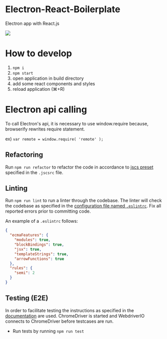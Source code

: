 # Electron-React-Boilerplate
Electron app with React.js

![](./docs/screenshot.png)
# How to develop
1. `npm i`
2. `npm start`
3. open application in build directory
4. add some react components and styles
5. reload application (⌘+R)

# Electron api calling
To call Electron's api, it is necessary to use window.require because, browserify rewrites require statement.

ex) `var remote = window.require( 'remote' );`

## Refactoring

Run `npm run refactor` to refactor the code in accordance to [jscs preset](http://jscs.info/overview#presets) specified in the `.jscsrc` file.

## Linting

Run `npm run lint` to run a linter through the codebase. The linter will check
the codebase as specified in the [configuration file named `.eslintrc`](http://eslint.org/docs/user-guide/configuring). Fix all reported
errors prior to committing code.

An example of a `.eslintrc` follows:

```json
{
  "ecmaFeatures": {
    "modules": true,
    "blockBindings": true,
    "jsx": true,
    "templateStrings": true,
    "arrowFunctions": true
  },
  "rules": {
    "semi": 2
  }
}
```

## Testing (E2E)

In order to facilitate testing the instructions as specified in the 
[documentation](https://github.com/atom/electron/blob/master/docs/tutorial/using-selenium-and-webdriver.md)
are used. ChromeDriver is started and WebdriverIO connects to ChromeDriver
before testcases are run.

 - Run tests by running `npm run test`

